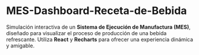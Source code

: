 # MES-Dashboard-Receta-de-Bebida
Simulación interactiva de un **Sistema de Ejecución de Manufactura (MES)**, diseñado para visualizar el proceso de producción de una bebida refrescante. Utiliza **React** y **Recharts** para ofrecer una experiencia dinámica y amigable.
